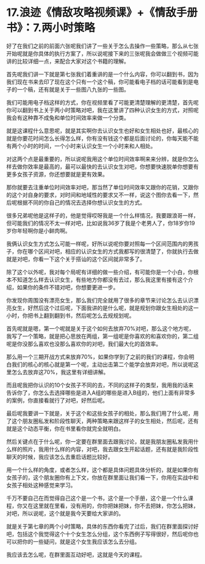# 17.浪迹《情敌攻略视频课》+《情敌手册书》：7.两小时策略

好了在我们之前的前面六张呢我们讲了一些关于怎么去操作一些策略，那么从七张开始呢就是你具体的执行方案了，所以说呢接下来的三张呢我会做做三个视频可能讲的比较详细一点，来配合大家对这个书籍的理解。

首先呢我们讲一下就是第七张我们着重讲的是一个什么内容，你可以翻到书，因为我们现在书来去印了现在这个只有一个这个稿，你可能看电子档的话可能看到是电子的一个稿，还有就是关于一些图八九张的一些图。

我们可能用电子档这样的方式，你在视频里看了可能更清楚理解的更清楚，首先呢你可以翻到书上关于两小时策略对吧，我在这里讲了四种认识女生的方式，对照呢我会有这种靠不成兔和单位时间效率来做一个分类。

就是这课程什么意思呢，就是其实啊你去认识女生也好和女生相处也好，最核心的就是你要花时间怎么长得怎么样，你有没有钱这个都是后面讨论的，你每天能不能有两个小时的时间，一个小时来认识女生一个小时来和人相处。

对这两个点是最重要的，所以说呢我用这个单位时间效率啊来来分辨，就是你怎么样去做你效率是最高的，最可以最快的去认识女生对吧，你想要快速脱单你想要有更多女孩子资源，你还想要就是更有效果。

那你就要去注重单位时间效率对吧，那当然了单位时间效率又跟你的花销，又跟你的这个对自身的要求，对时间和地域性的要求又不一样，说这个图你去看一下，然后呢根据不同的你自己的情况去选择你想认识女生的方式。

很多兄弟呢他是这样子的，他是觉得哎呀我是一个什么样情况，我要跟浪哥一样，但可能我们的情况不太一样对吧，比如说我36岁了我是个老男人了，你18岁你19岁你年轻啊你是小鲜肉啊。

我俩认识女生方式怎么可能一样呢，好所以说呢你要对照每一个区间范围内的男孩子，你在哪个区间对吧，相应的认识女生的方式我都写的很清楚了，你就执行去做就是对吧，你看一下这个关于搭讪的这个区间就非常多了。

除了这个以外呢，我对每个局呢有详细的做一些介绍，有可能你是一个小白，你根本不知道怎么样去认识女生，有些地方你都没有去过，那么我这里有接有这个介绍，如果你的条件不错对吧，你想要更进一步。

你发现你周围没有漂亮女生，那么我们完全就用了很多的章节来讨论怎么去认识漂亮女生，好然后这个过后呢，下面我讲的是什么呢，就是规划你跟女生相处的这一小时，你把书上翻到翻到书，然后呢怎么去规规划呢。

首先呢就是嗯，第一个呢就是关于这个如何去放弃70%对吧，那么这个地方呢，我写了一个策略，就是把心思放在两组，第一组呢是你喜欢的和喜欢你的，第二组呢是你没那么喜欢也没那么喜欢你的对吧，我们最大化的首效率。

那么用一个三期开战方式来放弃70%，如果你学到了之前的我们的课程，你会明白我们的核心的核心就是第一个呢，主动出击第二个能学会放弃对吧，所以说呢这里怎么去放弃这70%，我这里有详细讲解。

而且呢我把你认识的10个女孩子不同的去，不同的这样子的类型，我用我的话来告诉你了，你怎么去选择哪些是进入A组的哪些是进入B组的，他们上面有非常多的案例，你直接看就行了对吧，好然后呢。

最后呢我要讲一下就是，关于这个和这些女孩子的相处，那么我们用了什么呢，用了这个朋友圈私发和阶段性聊天，两种策略来跟这样子的女生相处，然后呢，还有就是这个动态平衡，你在书里看你就完全就明白。

然后关键点在于什么呢，你一定要在群里面去跟我讨论，就是我朋友圈私发我用什么样的照片，我用什么样的内容，对吧，我去跟女生开起话题，还有就是我阶段性聊天的时候，我应该怎么去重启话题比较好。

用一个什么样的角度，或者怎么样，这个都是具体问题具体分析的，就是如果你有女孩子的，这个朋友圈你有上下文，你放在群里面让我们看一下，你用在实战中和女孩子相处这种感觉来学习。

千万不要自己在而觉得自己这个是一个书，这个是一个手册，这个是一个什么课程，你又在这里就在里看，没有用的，你你把妹把妹，你不去把妹，你怎么把妹，对吧，所以说呢，这个就是我今天要给大家讲的。

就是关于第七章的两个小时策略，具体的东西你看完了过后，我们在群里面探讨好吧，包括这个我觉得这个十个女生怎么分组，这个东西例子写得很好，然后呢你也可以把你的一些疑问，就是这个女生我应该怎么去分组。

我应该去怎么呢，在群里面互动好吧，这就是今天的课程。